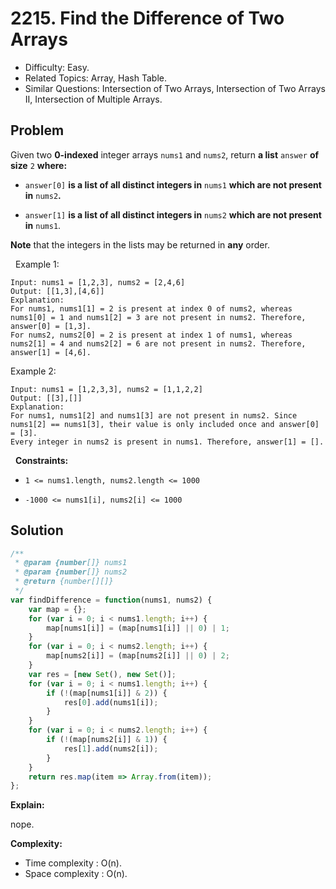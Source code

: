 # 2215. Find the Difference of Two Arrays

- Difficulty: Easy.
- Related Topics: Array, Hash Table.
- Similar Questions: Intersection of Two Arrays, Intersection of Two Arrays II, Intersection of Multiple Arrays.

## Problem

Given two **0-indexed** integer arrays `nums1` and `nums2`, return **a list** `answer` **of size** `2` **where:**


	
- `answer[0]` **is a list of all **distinct** integers in** `nums1` **which are **not** present in** `nums2`**.**
	
- `answer[1]` **is a list of all **distinct** integers in** `nums2` **which are **not** present in** `nums1`.


**Note** that the integers in the lists may be returned in **any** order.

 
Example 1:

```
Input: nums1 = [1,2,3], nums2 = [2,4,6]
Output: [[1,3],[4,6]]
Explanation:
For nums1, nums1[1] = 2 is present at index 0 of nums2, whereas nums1[0] = 1 and nums1[2] = 3 are not present in nums2. Therefore, answer[0] = [1,3].
For nums2, nums2[0] = 2 is present at index 1 of nums1, whereas nums2[1] = 4 and nums2[2] = 6 are not present in nums2. Therefore, answer[1] = [4,6].
```

Example 2:

```
Input: nums1 = [1,2,3,3], nums2 = [1,1,2,2]
Output: [[3],[]]
Explanation:
For nums1, nums1[2] and nums1[3] are not present in nums2. Since nums1[2] == nums1[3], their value is only included once and answer[0] = [3].
Every integer in nums2 is present in nums1. Therefore, answer[1] = [].
```

 
**Constraints:**


	
- `1 <= nums1.length, nums2.length <= 1000`
	
- `-1000 <= nums1[i], nums2[i] <= 1000`



## Solution

```javascript
/**
 * @param {number[]} nums1
 * @param {number[]} nums2
 * @return {number[][]}
 */
var findDifference = function(nums1, nums2) {
    var map = {};
    for (var i = 0; i < nums1.length; i++) {
        map[nums1[i]] = (map[nums1[i]] || 0) | 1;
    }
    for (var i = 0; i < nums2.length; i++) {
        map[nums2[i]] = (map[nums2[i]] || 0) | 2;
    }
    var res = [new Set(), new Set()];
    for (var i = 0; i < nums1.length; i++) {
        if (!(map[nums1[i]] & 2)) {
            res[0].add(nums1[i]);
        }
    }
    for (var i = 0; i < nums2.length; i++) {
        if (!(map[nums2[i]] & 1)) {
            res[1].add(nums2[i]);
        }
    }
    return res.map(item => Array.from(item));
};
```

**Explain:**

nope.

**Complexity:**

* Time complexity : O(n).
* Space complexity : O(n).
